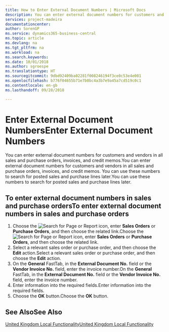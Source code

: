 ```yaml
---
title: How to Enter External Document Numbers | Microsoft Docs
description: You can enter external document numbers for customers and vendors in all sales and purchase orders, invoices, and credit memos. You can use these numbers to search for posted sales and purchase lines later.
services: project-madeira
documentationcenter: 
author: SorenGP
ms.service: dynamics365-business-central
ms.topic: article
ms.devlang: na
ms.tgt_pltfrm: na
ms.workload: na
ms.search.keywords: 
ms.date: 10/01/2018
ms.author: sgroespe
ms.translationtype: HT
ms.sourcegitcommit: 9dbd92409ba02281f008246194f3ce0c53e4e001
ms.openlocfilehash: b776f04655b71e7b0bc4a3b7e9a45a7cd519c0c1
ms.contentlocale: en-gb
ms.lasthandoff: 09/28/2018

---
```

# <a name="enter-external-document-numbers"></a><span data-ttu-id="990ea-104">Enter External Document Numbers</span><span class="sxs-lookup"><span data-stu-id="990ea-104">Enter External Document Numbers</span></span>
<span data-ttu-id="990ea-105">You can enter external document numbers for customers and vendors in all sales and purchase orders, invoices, and credit memos.</span><span class="sxs-lookup"><span data-stu-id="990ea-105">You can enter external document numbers for customers and vendors in all sales and purchase orders, invoices, and credit memos.</span></span> <span data-ttu-id="990ea-106">You can use these numbers to search for posted sales and purchase lines later.</span><span class="sxs-lookup"><span data-stu-id="990ea-106">You can use these numbers to search for posted sales and purchase lines later.</span></span>  

## <a name="to-enter-external-document-numbers-in-sales-and-purchase-orders"></a><span data-ttu-id="990ea-107">To enter external document numbers in sales and purchase orders</span><span class="sxs-lookup"><span data-stu-id="990ea-107">To enter external document numbers in sales and purchase orders</span></span>  

1.  <span data-ttu-id="990ea-108">Choose the ![Search for Page or Report](../../media/ui-search/search_small.png "Search for Page or Report icon") icon, enter **Sales Orders** or **Purchase Orders**, and then choose the related link.</span><span class="sxs-lookup"><span data-stu-id="990ea-108">Choose the ![Search for Page or Report](../../media/ui-search/search_small.png "Search for Page or Report icon") icon, enter **Sales Orders** or **Purchase Orders**, and then choose the related link.</span></span>  
2.  <span data-ttu-id="990ea-109">Select a relevant sales order or purchase order, and then choose the **Edit** action.</span><span class="sxs-lookup"><span data-stu-id="990ea-109">Select a relevant sales order or purchase order, and then choose the **Edit** action.</span></span>  
3.  <span data-ttu-id="990ea-110">On the **General** FastTab, in the **External Document No.** field or the **Vendor Invoice No.** field, enter the invoice number.</span><span class="sxs-lookup"><span data-stu-id="990ea-110">On the **General** FastTab, in the **External Document No.** field or the **Vendor Invoice No.** field, enter the invoice number.</span></span>  
4.  <span data-ttu-id="990ea-111">Enter information into the required fields.</span><span class="sxs-lookup"><span data-stu-id="990ea-111">Enter information into the required fields.</span></span>  
5.  <span data-ttu-id="990ea-112">Choose the **OK** button.</span><span class="sxs-lookup"><span data-stu-id="990ea-112">Choose the **OK** button.</span></span>  

## <a name="see-also"></a><span data-ttu-id="990ea-113">See Also</span><span class="sxs-lookup"><span data-stu-id="990ea-113">See Also</span></span>  
 [<span data-ttu-id="990ea-114">United Kingdom Local Functionality</span><span class="sxs-lookup"><span data-stu-id="990ea-114">United Kingdom Local Functionality</span></span>](united-kingdom-local-functionality.md)

